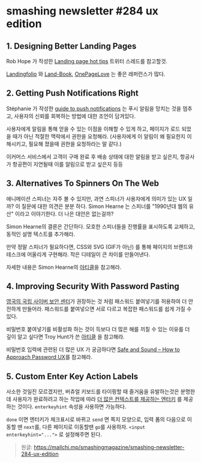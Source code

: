 # smashing newsletter #284 ux edition

## 1. Designing Better Landing Pages

Rob Hope 가 작성한 [Landing page hot tips](https://twitter.com/robhope/status/1265278107088347136) 트위터 스레드를 참고할것.

[Landingfolio](https://www.landingfolio.com/?offset=4) 와 [Land-Book](https://land-book.com/), [OnePageLove](https://onepagelove.com/inspiration/landing-page) 는 좋은 레퍼런스가 많다.

## 2. Getting Push Notifications Right

Stéphanie 가 작성한 [guide to push notifications](https://stephaniewalter.design/blog/the-ultimate-guide-to-not-fck-up-push-notifications/) 는 푸시 알림을 망치는 것을 멈추고, 사용자의 신뢰를 회복하는 방법에 대한 조언이 담겨있다.

사용자에게 알림을 통해 얻을 수 있는 이점을 이해할 수 있게 하고, 페이지가 로드 되었을 때가 아닌 적절한 맥락에서 권한을 요청해라. (사용자에게 이 알림이 왜 필요한지 이해시키고, 필요해 졌을때 권한을 요청하라는 말 같다.)

이커머스 서비스에서 고객이 구매 완료 후 배송 상태에 대한 알림을 받고 싶은지, 항공사가 항공편이 지연될때 이를 알림으로 받고 싶은지 등등

## 3. Alternatives To Spinners On The Web

애니메이션 스피너는 자주 볼 수 있지만, 과연 스피너가 사용자에게 의미가 있는 UX 일까?
이 질문에 대한 의견은 분분 하다. Simon Hearne 는 스피너를 "1990년대 웹의 유산" 이라고 이야기한다.
더 나은 대안은 없는걸까?


Simon Hearne의 결론은 간단하다. 모호한 스피너들을 진행률을 표시하도록 교체하고, 동적인 설명 텍스트를 추가해라.

만약 정말 스피너가 필요하다면, CSS와 SVG (GIF가 아닌) 를 통해 페이지의 브랜드와 테스크에 어울리게 구현해라. 작은 디테일이 큰 차이를 만들어낸다.

자세한 내용은 Simon Hearne의 [아티클](https://simonhearne.com/2020/alternatives-to-spinners/)을 참고해라.

## 4. Improving Security With Password Pasting

[영국의 국립 사이버 보안 센터](https://www.ncsc.gov.uk/blog-post/let-them-paste-passwords)가 권장하는 것 처럼 패스워드 붙여넣기를 허용하여 더 안전하게 만들어라.
패스워드를 붙여넣으면 서로 다르고 복잡한 패스워드를 쉽게 가질 수 있다.

비밀번호 붙여넣기를 비활성화 하는 것이 득보다 더 많은 해를 끼칠 수 있는 이유를 더 깊이 알고 싶다면 Troy Hunt가 쓴 [아티클](https://www.troyhunt.com/the-cobra-effect-that-is-disabling/) 을 참고해라.

비밀번호 입력에 관련된 더 많은 UX 가 궁금하다면 [Safe and Sound – How to Approach Password UX](https://www.toptal.com/designers/ux/password-ux)를 참고해라.

## 5. Custom Enter Key Action Labels

사소한 것일진 모르겠지만, 버츄얼 키보드를 타이핑할 때 즐거움을 유발하는것은 분명한데 사용자가 완료하려고 하는 작업에 따라 [더 많은 컨텍스트를 제공하는 엔터키](https://twitter.com/stefanjudis/status/1249958064041734144) 를 제공하는 것이다. `enterkeyhint` 속성을 사용하면 가능하다.

`done` 이면 엔터키가 체크표시로 바뀌고 `send` 면 쪽지 모양으로, 입력 폼의 다음으로 이동할 땐 `next`를, 다른 페이지로 이동할땐 `go`를 사용하자. `<input enterkeyhint="...">` 로 설정해주면 된다.

> 원글: https://mailchi.mp/smashingmagazine/smashing-newsletter-284-ux-edition
